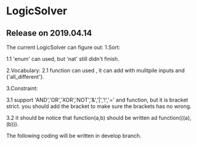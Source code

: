 # LogicSolver
## Release on 2019.04.14
The current LogicSolver can figure out:
1.Sort:

1.1 'enum' can used, but 'nat' still didn't finish.

2.Vocabulary:
2.1 function can used , it can add with mulitpile inputs and {'all_different'}.

3.Constraint:

3.1 support 'AND','OR','XOR','NOT','&','|','!','=' and function, but it is bracket strict. you should add the bracket to make sure the brackets has no wrong.

3.2 it should be notice that function(a,b) should be written ad function(((a),(b))).

The following coding will be written in develop branch.
